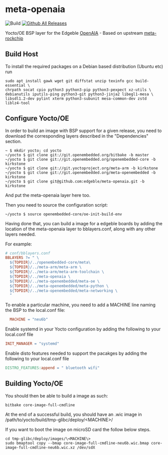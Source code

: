 # meta-openaia

![Build](https://github.com/edgeble/meta-openaia/actions/workflows/neu2a-v2-kirkstone.yml/badge.svg)
[![Github All Releases](https://img.shields.io/github/downloads/atom/atom/total.svg?style=flat)](https://github.com/edgeble/meta-openaia/releases)

Yocto/OE BSP layer for the Edgeble [OpenAIA](https://www.openaia.io) - Based on upstream [meta-rockchip](https://git.yoctoproject.org/meta-rockchip)

## Build Host
To install the required packages on a Debian based distribution (Ubuntu etc) run

```
sudo apt install gawk wget git diffstat unzip texinfo gcc build-essential \
chrpath socat cpio python3 python3-pip python3-pexpect xz-utils \
debianutils iputils-ping python3-git python3-jinja2 libegl1-mesa \
libsdl1.2-dev pylint xterm python3-subunit mesa-common-dev zstd liblz4-tool
```

## Configure Yocto/OE

In order to build an image with BSP support for a given release, you need to download the corresponding layers described in the "Dependencies" section.

```shell
~ $ mkdir yocto; cd yocto
~/yocto $ git clone git://git.openembedded.org/bitbake -b master
~/yocto $ git clone git://git.openembedded.org/openembedded-core -b kirkstone
~/yocto $ git clone git://git.yoctoproject.org/meta-arm -b kirkstone
~/yocto $ git clone git://git.openembedded.org/meta-openembedded -b kirkstone
~/yocto $ git clone git@github.com:edgeble/meta-openaia.git -b kirkstone
```

And put the meta-openaia layer here too.

Then you need to source the configuration script:

```shell
~/yocto $ source openembedded-core/oe-init-build-env
```

Having done that, you can build a image for a edgeble boards by adding the location of the meta-openaia layer to bblayers.conf, along with any other layers needed.

For example:

```makefile
# conf/bblayers.conf
BBLAYERS ?= " \
  ${TOPDIR}/../openembedded-core/meta\
  ${TOPDIR}/../meta-arm/meta-arm \
  ${TOPDIR}/../meta-arm/meta-arm-toolchain \
  ${TOPDIR}/../meta-openaia \
  ${TOPDIR}/../meta-openembedded/meta-oe \
  ${TOPDIR}/../meta-openembedded/meta-python \
  ${TOPDIR}/../meta-openembedded/meta-networking \
  "
```

To enable a particular machine, you need to add a MACHINE line naming the BSP to the local.conf file:

```makefile
  MACHINE = "neu6b"
```

Enable systemd in your Yocto configuration by adding the following to your local.conf file

```makefile
INIT_MANAGER = "systemd"
```

Enable disto features needed to support the pacakges by adding the following to your local.conf file

```makefile
DISTRO_FEATURES:append = " bluetooth wifi"
```

## Building Yocto/OE

You should then be able to build a image as such:

```shell
bitbake core-image-full-cmdline
```

At the end of a successful build, you should have an .wic image in /path/to/yocto/build/tmp-glibc/deploy/\<MACHINE\>/

If you want to boot the image on microSD card the follow below steps.

```shell
cd tmp-glibc/deploy/images/\<MACHINE\>
sudo bmaptool copy --bmap core-image-full-cmdline-neu6b.wic.bmap core-image-full-cmdline-neu6b.wic.xz /dev/sdX
```
